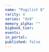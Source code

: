 ```yaml
---
name: "Pugilist Q"
rarity: 4
series: "ds9"
memory_alpha: ""
bigbook_tier:
events:
in_portal:
published: false
---
```

